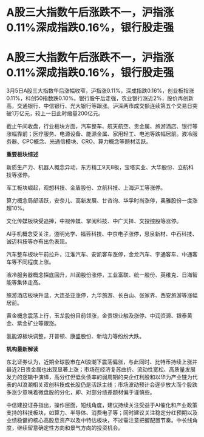 # A股三大指数午后涨跌不一，沪指涨0.11%深成指跌0.16%，银行股走强

# A股三大指数午后涨跌不一，沪指涨0.11%深成指跌0.16%，银行股走强

3月5日A股三大指数午后涨幅收窄，沪指涨0.11%，深成指跌0.16%，创业板指涨0.11%，科创50指数跌0.10%。银行股午后走强，农业银行涨近2%，股价再创新高，交通银行、中信银行、光大银行等跟涨。沪深两市成交额连续第五个交易日突破1万亿元，较上一日此时缩量200亿元。

截止午间收盘，行业板块方面，汽车整车、航天航空、贵金属、旅游酒店、银行等涨幅靠前；医疗服务、电源设备、能源金属、家用轻工、电池等跌幅居前。液冷服务器、CPO概念、光通信模块、CRO、算力概念等题材活跃。

**重要板块综述**

新质生产力、机器人概念异动，东方精工9天8板，宝塔实业、大华股份、立航科技等涨停。

军工板块崛起，观想科技、金盾股份、立航科技、上海沪工等涨停。

算力概念局部活跃，安奈儿、高新发展、甘咨询、华孚时尚涨停，奥雅股份一度涨超10%。

文化传媒板块受追捧，中视传媒、掌阅科技、中广天择、文投控股等涨停。

AI手机概念受关注，道明光学、福蓉科技、中京电子涨停，思泉新材、中石科技、诚迈科技等亦有出色表现。

汽车整车板块午前拉升，江淮汽车、安凯客车涨停，金龙汽车、宇通客车、中通客车等不同程度上涨。

液冷服务器概念探底回升，川润股份涨停，工业富联、统一股份、英维克、日海智能等集体走高。

旅游酒店板块升温，大连圣亚涨停，九华旅游、长白山、张家界、西安旅游等涨幅居前。

黄金概念震荡上行，玉龙股份目前领涨，金贵银业触及涨停、中润资源、银泰黄金、紫金矿业等跟涨。

氢能源板块调整，开普顿、康盛股份、新动力等纷纷大跌。

**机构最新解读**

东北证券认为，近期全球股市在AI浪潮下震荡偏涨，与此同时、比特币持续上涨并最近2日贵金属也出现显著上涨；市场在经济复苏曲折、流动性宽松、高质量发展发力的逻辑中演绎，高分红但低负债率的弱周期的央企红利股和以华为产业链为代表的AI浪潮相关双创科技成长股仍是活跃主线；市场波动预计会逐步放大而个股跌多涨少意味着微盘股的分化，即、对部分绩差题材偏于谨慎些。

中信建投证券指出，操作层面，短线角度，建议持续关注受益于AI催化和产业政策支持的科技板块，如算力、半导体、消费电子等；同时建议关注稳定分红预期以及业绩稳健的核心高股息资产以及中特估板块，不过需注意把握配置节奏。中长线角度，继续留意确定性方向和景气方向的投资机会。

